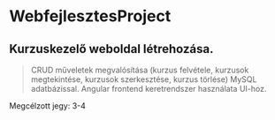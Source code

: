 # WebfejlesztesProject
## Kurzuskezelő weboldal létrehozása.


> CRUD műveletek megvalósítása (kurzus felvétele, kurzusok megtekintése, kurzusok szerkesztése, kurzus törlése) MySQL adatbázissal.
> Angular frontend keretrendszer használata UI-hoz.

Megcélzott jegy: 3-4
